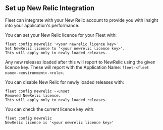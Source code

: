 Set up New Relic Integration
---------------------

Fleet can integrate with your New Relic account to provide you
with insight into your application's performance.

You can set your New Relic licence for your Fleet with:

```
fleet config newrelic '<your newrelic licence key>'
Set NewRelic licence to '<your newrelic licence key>'.
This will apply only to newly loaded releases.
```

Any new releases loaded after this will report to NewRelic using the given licence key.
These will report with the Application Name: `fleet-<fleet name>-<environment>-<role>`.

You can disable New Relic for newly loaded releases with:

```
fleet config newrelic --unset
Removed NewRelic licence.
This will apply only to newly loaded releases.
```

You can check the current licence key with:

```
fleet config newrelic
NewRelic licence is '<your newrelic licence key>'
```
